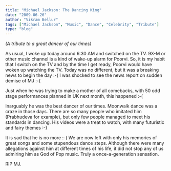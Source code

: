 ```yaml
---
title: "Michael Jackson: The Dancing King"
date: "2009-06-26"
author: "Vikram Bellur"
tags: ["Michael Jackson", "Music", "Dance", "Celebrity", "Tribute"]
type: "blog"
---
```


*(A tribute to a great dancer of our times)*

As usual, I woke up today around 6:30 AM and switched on the TV. 9X-M or other music channel is a kind of wake-up alarm for Poorvi. So, it is my habit that I switch on the TV and by the time I get ready, Poorvi would have woken up watching the TV. Today was no different, but it was a breaking news to begin the day :-( I was shocked to see the news report on sudden demise of MJ :-(

Just when he was trying to make a mother of all comebacks, with 50 odd stage performances planned in UK next month, this happened :-(

Inarguably he was the best dancer of our times. Moonwalk dance was a craze in those days. There are so many people who imitated him (Prabhudeva for example), but only few people managed to meet his standards in dancing. His videos were a treat to watch, with many futuristic and fairy themes :-)

It is sad that he is no more :-( We are now left with only his memories of great songs and some stupendous dance steps. Although there were many allegations against him at different times of his life, it did not stop any of us admiring him as God of Pop music. Truly a once-a-generation sensation.

RIP MJ.
